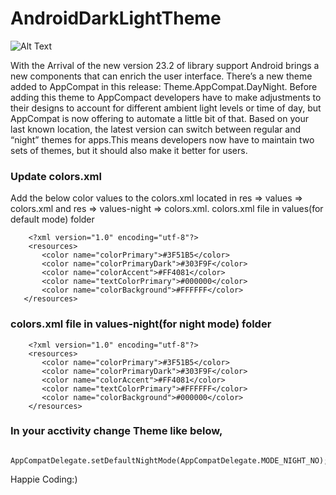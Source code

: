 # AndroidDarkLightTheme

![Alt Text](https://media.giphy.com/media/kE8ZlpCljWCnw2ng6Q/giphy.gif)


With the Arrival of the new version 23.2 of library support Android brings a new components that can enrich the user interface. There’s a new theme added to AppCompat in this release: Theme.AppCompat.DayNight.
Before adding this theme to AppCompact developers have to make adjustments to their designs to account for different ambient light levels or time of day, but AppCompat is now offering to automate a little bit of that. 
Based on your last known location, the latest version can switch between regular and “night” themes for apps.This means developers now have to maintain two sets of themes, but it should also make it better for users.

### Update colors.xml 
Add the below color values to the colors.xml located in res => values => colors.xml and res => values-night => colors.xml.
colors.xml file in values(for default mode) folder
    
        <?xml version="1.0" encoding="utf-8"?>
        <resources>
           <color name="colorPrimary">#3F51B5</color>
           <color name="colorPrimaryDark">#303F9F</color>
           <color name="colorAccent">#FF4081</color>
           <color name="textColorPrimary">#000000</color>
           <color name="colorBackground">#FFFFFF</color>
       </resources>
       
### colors.xml file in values-night(for night mode) folder
        <?xml version="1.0" encoding="utf-8"?>
        <resources>
           <color name="colorPrimary">#3F51B5</color>
           <color name="colorPrimaryDark">#303F9F</color>
           <color name="colorAccent">#FF4081</color>
           <color name="textColorPrimary">#FFFFFF</color>
           <color name="colorBackground">#000000</color>
        </resources>

### In your acctivity change Theme like below,
         AppCompatDelegate.setDefaultNightMode(AppCompatDelegate.MODE_NIGHT_NO);
         
         
Happie Coding:)         

